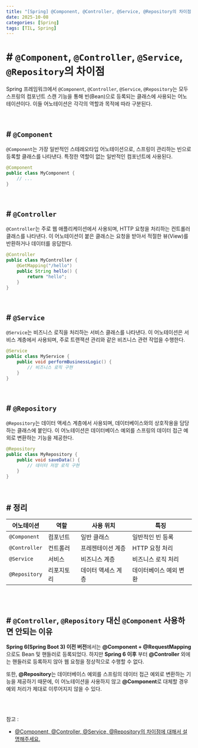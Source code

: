 ```yaml
---
title: "[Spring] @Component, @Controller, @Service, @Repository의 차이점"
date: 2025-10-08
categories: [Spring]
tags: [TIL, Spring]
---
```


# # `@Component`, `@Controller`, `@Service`, `@Repository`의 차이점

Spring 프레임워크에서 `@Component`, `@Controller`, `@Service`, `@Repository`는 모두 스프링의 컴포넌트 스캔 기능을 통해 빈(Bean)으로 등록되는 클래스에 사용되는 어노테이션이다. 이들 어노테이션은 각각의 역할과 목적에 따라 구분된다.

<br />

## # `@Component`

`@Component`는 가장 일반적인 스테레오타입 어노테이션으로, 스프링이 관리하는 빈으로 등록할 클래스를 나타낸다. 특정한 역할이 없는 일반적인 컴포넌트에 사용된다.

```java
@Component
public class MyComponent {
    // ...
}
```

<br />

## # `@Controller`

`@Controller`는 주로 웹 애플리케이션에서 사용되며, HTTP 요청을 처리하는 컨트롤러 클래스를 나타낸다. 이 어노테이션이 붙은 클래스는 요청을 받아서 적절한 뷰(View)를 반환하거나 데이터를 응답한다.

```java
@Controller
public class MyController {
    @GetMapping("/hello")
    public String hello() {
        return "hello";
    }
}
```

<br />

## # `@Service`

`@Service`는 비즈니스 로직을 처리하는 서비스 클래스를 나타낸다. 이 어노테이션은 서비스 계층에서 사용되며, 주로 트랜잭션 관리와 같은 비즈니스 관련 작업을 수행한다.

```java
@Service
public class MyService {
    public void performBusinessLogic() {
        // 비즈니스 로직 구현
    }
}
```

<br />

## # `@Repository`

`@Repository`는 데이터 액세스 계층에서 사용되며, 데이터베이스와의 상호작용을 담당하는 클래스에 붙인다. 이 어노테이션은 데이터베이스 예외를 스프링의 데이터 접근 예외로 변환하는 기능을 제공한다.

```java
@Repository
public class MyRepository {
    public void saveData() {
        // 데이터 저장 로직 구현
    }
}
```

<br />

## # 정리

| 어노테이션       | 역할       | 사용 위치   | 특징           |
|------------------|------------|-------------|----------------|
| `@Component`     | 컴포넌트   | 일반 클래스  | 일반적인 빈 등록 |
| `@Controller`    | 컨트롤러   | 프레젠테이션 계층 | HTTP 요청 처리  |
| `@Service`       | 서비스     | 비즈니스 계층 | 비즈니스 로직 처리 |
| `@Repository`    | 리포지토리 | 데이터 액세스 계층 | 데이터베이스 예외 변환 |


<br /><br />

## # `@Controller`, `@Repository` 대신 `@Component` 사용하면 안되는 이유

**Spring 6(Spring Boot 3) 이전 버전**에서는 **@Component + @RequestMapping**으로도 Bean 및 핸들러로 등록되었다. 하지만 **Spring 6 이후** 부터 **@Controller** 외에는 핸들러로 등록하지 않아 웹 요청을 정상적으로 수행할 수 없다.

또한, **@Repository**는 데이터베이스 예외를 스프링의 데이터 접근 예외로 변환하는 기능을 제공하기 때문에, 이 어노테이션을 사용하지 않고 **@Component**로 대체할 경우 예외 처리가 제대로 이루어지지 않을 수 있다.

<br /><br />

참고 : 
- [@Component, @Controller, @Service, @Repository의 차이점에 대해서 설명해주세요.](https://www.maeil-mail.kr/question/72)